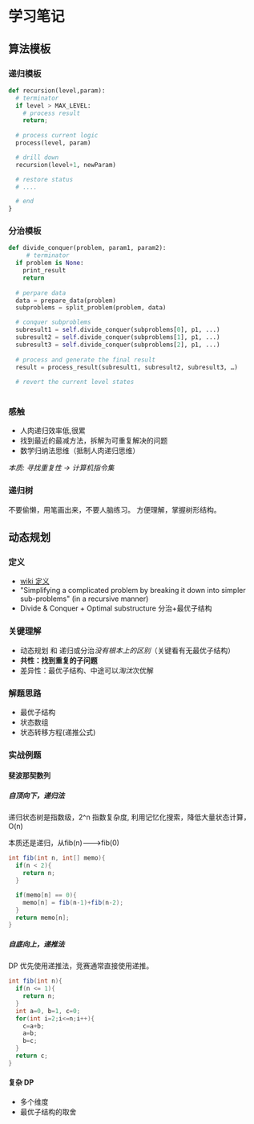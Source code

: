 # 学习笔记

## 算法模板

### 递归模板

```python
def recursion(level,param):
  # terminator
  if level > MAX_LEVEL:
    # process result
    return;
  
  # process current logic
  process(level, param)

  # drill down
  recursion(level+1, newParam)

  # restore status
  # ....

  # end
}
```

### 分治模板

```python
def divide_conquer(problem, param1, param2):
     # terminator
  if problem is None:
    print_result
    return
  
  # perpare data
  data = prepare_data(problem)
  subproblems = split_problem(problem, data) 

  # conquer subproblems 
  subresult1 = self.divide_conquer(subproblems[0], p1, ...) 
  subresult2 = self.divide_conquer(subproblems[1], p1, ...) 
  subresult3 = self.divide_conquer(subproblems[2], p1, ...)
  
  # process and generate the final result 
  result = process_result(subresult1, subresult2, subresult3, …)
	
  # revert the current level states
  
```

### 感触

* 人肉递归效率低,很累
* 找到最近的最减方法，拆解为可重复解决的问题
* 数学归纳法思维（抵制人肉递归思维）

*本质: 寻找重复性 -> 计算机指令集*


### 递归树

不要偷懒，用笔画出来，不要人脑练习。
方便理解，掌握树形结构。

## 动态规划

### 定义

* [wiki 定义](https://en.wikipedia.org/wiki/Dynamic_programming)
* "Simplifying a complicated problem by breaking it down into simpler sub-problems" (in a recursive manner)
* Divide & Conquer + Optimal substructure 分治+最优子结构

### 关键理解

* 动态规划 和 递归或分治*没有根本上的区别*（关键看有无最优子结构）
* **共性：找到重复的子问题**
* 差异性：最优子结构、中途可以*淘汰*次优解

### 解题思路

* 最优子结构
* 状态数组
* 状态转移方程(递推公式)


### 实战例题

#### 斐波那契数列

##### 自顶向下，递归法

递归状态树是指数级，2^n 指数复杂度, 利用记忆化搜索，降低大量状态计算，O(n)

本质还是递归，从fib(n)--->fib(0)

```java
int fib(int n, int[] memo){
  if(n < 2){
    return n;
  }

  if(memo[n] == 0){
    memo[n] = fib(n-1)+fib(n-2);
  }
  return memo[n];
}
```

##### 自底向上，递推法
DP 优先使用递推法，竞赛通常直接使用递推。
```java
int fib(int n){
  if(n <= 1){
    return n;
  }
  int a=0, b=1, c=0;
  for(int i=2;i<=n;i++){
    c=a+b;
    a=b;
    b=c;
  }
  return c;
}
```

#### 复杂 DP
* 多个维度
* 最优子结构的取舍
